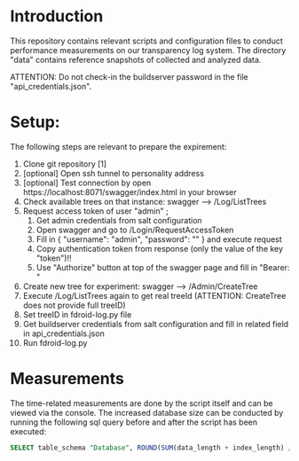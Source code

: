 # Introduction
This repository contains relevant scripts and configuration files to conduct performance measurements on our transparency log system. 
The directory "data" contains reference snapshots of collected and analyzed data. 

ATTENTION: Do not check-in the buildserver password in the file "api_credentials.json".

# Setup:

The following steps are relevant to prepare the expirement:

1. Clone git repository [1]
2. [optional] Open ssh tunnel to personality address
3. [optional] Test connection by open https://localhost:8071/swagger/index.html in your browser
4. Check available trees on that instance: swagger --> /Log/ListTrees
5. Request access token of user "admin" ;
    1. Get admin credentials from salt configuration
    2. Open swagger and go to /Login/RequestAccessToken
    3. Fill in { "username": "admin", "password": "<INSERT ADMIN PW>" } and execute request
    4. Copy authentication token from response (only the value of the key "token")!!
    5. Use "Authorize" button at top of the swagger page and fill in "Bearer: <INSERT TOKEN>"
6. Create new tree for experiment: swagger  --> /Admin/CreateTree
7. Execute /Log/ListTrees again to get real treeId (ATTENTION: CreateTree does not provide full treeID)
8. Set treeID in fdroid-log.py file 
9. Get buildserver credentials from salt configuration and fill in related field in api_credentials.json 
10. Run fdroid-log.py

# Measurements

The time-related measurements are done by the script itself and can be viewed via the console.
The increased database size can be conducted by running the following sql query before and after the script has been executed:

```sql
SELECT table_schema "Database", ROUND(SUM(data_length + index_length) / 1024 / 1024,2) "Size [MB]" FROM information_schema.tables WHERE table_schema="test";
```
